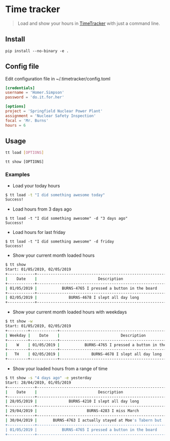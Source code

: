 # Time tracker

> Load and show your hours in [TimeTracker](https://timetracker.bairesdev.com) with just a command line.

## Install

    pip install --no-binary -e .

## Config file

Edit configuration file in ~/.timetracker/config.toml

```toml
[credentials]
username = 'Homer.Simpson'
password = 'do.it.for.her'

[options]
project = 'Springfield Nuclear Power Plant'
assignment = 'Nuclear Safety Inspection'
focal = 'Mr. Burns'
hours = 6
```

## Usage

```bash
tt load [OPTIONS]
```

```
tt show [OPTIONS]
```

### Examples

* Load your today hours

```bash
$ tt load -t "I did something awesome today"
Success!
```

* Load hours from 3 days ago

```
$ tt load -t "I did something awesome" -d "3 days ago"
Success!
```

* Load hours for last friday

```
$ tt load -t "I did something awesome" -d friday
Success!
```

* Show your current month loaded hours

```bash
$ tt show
Start: 01/05/2019, 02/05/2019
+------------+-----------------------------------------------------------------+
|    Date    |                           Description                           |
+------------+-----------------------------------------------------------------+
| 01/05/2019 |           BURNS-4765 I pressed a button in the board            |
+------------+-----------------------------------------------------------------+
| 02/05/2019 |              BURNS-4678 I slept all day long                    |
+------------+-----------------------------------------------------------------+
```

* Show your current month loaded hours with weekdays

```bash
$ tt show -w
Start: 01/05/2019, 02/05/2019
+---------+------------+-----------------------------------------------------------------+
| Weekday |    Date    |                           Description                           |
+---------+------------+-----------------------------------------------------------------+
|    W    | 01/05/2019 |           BURNS-4765 I pressed a button in the board            |
+---------+------------+-----------------------------------------------------------------+
|   TH    | 02/05/2019 |              BURNS-4678 I slept all day long                    |
+---------+------------+-----------------------------------------------------------------+
```

* Show your loaded hours from a range of time

```bash
$ tt show -s "4 days ago" -e yesterday
Start: 28/04/2019, 01/05/2019  
+------------+-----------------------------------------------------------------+
|    Date    |                           Description                           |
+------------+-----------------------------------------------------------------+
| 28/05/2019 |              BURNS-4210 I slept all day long                    |
+------------+-----------------------------------------------------------------+
| 29/04/2019 |                      BURNS-4283 I miss March                    |
+------------+-----------------------------------------------------------------+
| 30/04/2019 |       BURNS-4763 I actually stayed at Moe's Tabern but          |
+------------+-----------------------------------------------------------------+
| 01/05/2019 |           BURNS-4765 I pressed a button in the board            |
+------------+-----------------------------------------------------------------+
```